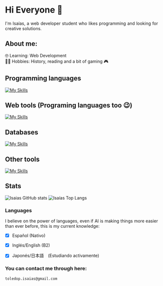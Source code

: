<div align="justify">

# Hi Everyone 👋
I'm Isaías, a web developer student who likes programming and looking for creative solutions.

## About me:
🤓 Learning: Web Development</br>
🐱‍👤 Hobbies: History, reading and a bit of gaming 🎮</br>

## Programming languages
[![My Skills](https://skillicons.dev/icons?i=py&theme=light)](https://skillicons.dev)

## Web tools (Programing languages too 😉)
[![My Skills](https://skillicons.dev/icons?i=html,css,js,php)](https://skillicons.dev)

## Databases
[![My Skills](https://skillicons.dev/icons?i=mysql,sqlite&theme=light)](https://skillicons.dev)

## Other tools
[![My Skills](https://skillicons.dev/icons?i=git,md,bash,vscode)](https://skillicons.dev)

## Stats
![Isaias GitHub stats](https://github-readme-stats.vercel.app/api?username=IsaiasTolP&show_icons=true&theme=highcontrast&text_color=ffffff&title_color=ff0000&icon_color=ffff00&hide_border=true)
![Isaías Top Langs](https://github-readme-stats.vercel.app/api/top-langs/?username=IsaiasTolP&layout=compact&theme=highcontrast&text_color=ffffff&title_color=ff0000&icon_color=ffff00&hide_border=true)

### Languages
I believe on the power of languages, even if AI is making things more easier than ever before, this is my current knowledge:

* [X] Español (Nativo)
* [x] Inglés/English (B2)
* [X] Japonés/日本語　(Estudiando activamente)



### You can contact me through here:
`toledop.isaias@gmail.com`

</div>

<!--
**IsaiasTolP/IsaiasTolP** is a ✨ _special_ ✨ repository because its `README.md` (this file) appears on your GitHub profile.

Here are some ideas to get you started:

- 🔭 I’m currently working on ...
- 🌱 I’m currently learning ...
- 👯 I’m looking to collaborate on ...
- 🤔 I’m looking for help with ...
- 💬 Ask me about ...
- 📫 How to reach me: ...
- 😄 Pronouns: ...
- ⚡ Fun fact: ...
-->
